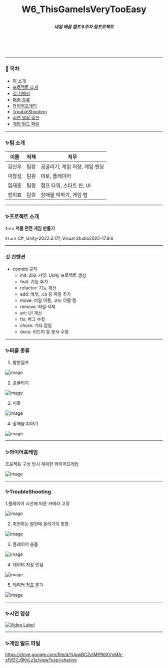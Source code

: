 <br/>
<br/>

# <p align="center"> **W6_ThisGameIsVeryTooEasy**  </p>

##### <p align="center"> <b> 내일 배움 캠프 6주차 팀프로젝트 </b>

<br/>
<br/>

<br/>

---

### 📖 목차
+ [팀 소개](#팀-소개)
+ [프로젝트 소개](#프로젝트-소개)
+ [깃 컨벤션](#깃-컨벤션)
+ [퍼즐 종류](#퍼즐-종류)
+ [와이어프레임](#와이어프레임)
+ [TroubleShooting](#TroubleShooting)
+ [시연 영상 링크](#시연-영상-링크)
+ [게임 빌드 파일](#게임-빌드-파일)


---

### ✨팀 소개
| 이름   | 직책 | 직무 |
|--------|------|------|
| 김신우 | 팀장 | 공굴리기, 게임 저장, 게임 엔딩 |
| 이창성 | 팀원 | 미로, 플레이어 |
| 임재훈 | 팀원 | 점프 타워, 스타트 씬, UI |
| 정지효 | 팀원 | 장애물 피하기, 게임 맵 |

---

### ✨프로젝트 소개

 `Info` **퍼즐 던전 게임 만들기**

 `Stack` C#, Unity-2022.3.17f, Visual Studio2022-17.9.6   


---

### 깃 컨벤션

- commit 규칙
    - init: 최초 커밋: Unity 프로젝트 생성
    - feat: 기능 추가
    - refactor: 기능 개선
    - add: 에셋, .cs 등 파일 추가
    - move: 파일 이동, 코드 이동 등
    - remove: 파일 삭제
    - art: UI 개선
    - fix: 버그 수정
    - chore: 기타 잡일
    - docs: 리드미 등 문서 수정
---
### ✨퍼즐 종류

1. 발판점프

![image](https://github.com/cheerio31608/ThisGameIsVeryTooEasy/assets/48780618/727edc4c-7e9a-4c58-a27c-4760dd97c954)


2. 공굴리기

![image](https://github.com/cheerio31608/ThisGameIsVeryTooEasy/assets/48780618/c187a7de-e38e-4b61-8977-4bf3850870ba)

3. 미로

![image](https://github.com/cheerio31608/ThisGameIsVeryTooEasy/assets/48780618/94a3714e-73fb-4fc6-b709-56f9b3061cb1)

4. 장애물 피하기

![image](https://github.com/cheerio31608/ThisGameIsVeryTooEasy/assets/48780618/75e46903-7b74-4f5a-9954-40f6521899f0)

---

### ✨와이어프레임
프로젝트 구상 당시 계획한 와이어프레임

![image](https://github.com/cheerio31608/ThisGameIsVeryTooEasy/assets/48780618/d48c791d-a640-480c-993d-c9743661bf7a)


---

### ✨TroubleShooting

1.플레이어 시선에 따른 카메라 고정

![image](https://github.com/cheerio31608/ThisGameIsVeryTooEasy/assets/48780618/788f36ac-e563-47f1-9fc6-cc5379f74416)

2. 회전하는 발판에 올라가지 못함

![image](https://github.com/cheerio31608/ThisGameIsVeryTooEasy/assets/48780618/215c3ede-b8b7-4da2-a674-6a797a3daed1)

3. 플레이어 충돌

![image](https://github.com/cheerio31608/ThisGameIsVeryTooEasy/assets/48780618/3a502de3-e68b-4b64-91ff-ef404592b4f9)

4. 데이터 저장 안됨

![image](https://github.com/cheerio31608/ThisGameIsVeryTooEasy/assets/48780618/ad725302-643d-4a52-a88b-56f770c33ad6)

5. 캐릭터 점프 불가

![image](https://github.com/cheerio31608/ThisGameIsVeryTooEasy/assets/48780618/05af47e4-bd4d-46b6-968b-49ed8caee312)

---

### ✨시연 영상

[![Video Label](http://img.youtube.com/vi/92FY8zKgkdM/0.jpg)](https://youtu.be/92FY8zKgkdM)


---

### ✨게임 빌드 파일

https://drive.google.com/file/d/1UgwBCZclMPR6XVyMA-zfVD7_i9KyLz1z/view?usp=sharing

